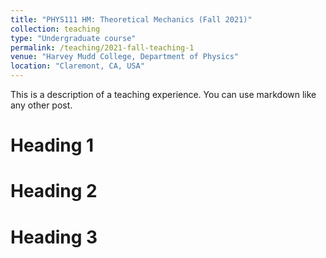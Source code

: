 ```yaml
---
title: "PHYS111 HM: Theoretical Mechanics (Fall 2021)"
collection: teaching
type: "Undergraduate course"
permalink: /teaching/2021-fall-teaching-1
venue: "Harvey Mudd College, Department of Physics"
location: "Claremont, CA, USA"
---
```


This is a description of a teaching experience. You can use markdown like any other post.

Heading 1
======

Heading 2
======

Heading 3
======

